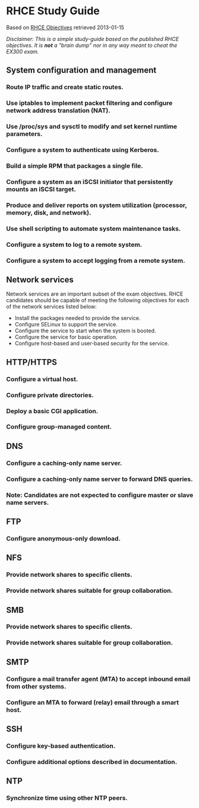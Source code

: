 # RHCE Study Guide
Based on [RHCE Objectives](https://www.redhat.com/training/courses/ex300/examobjective) retrieved 2013-01-15

*Disclaimer: This is a simple study-guide based on the published RHCE objectives. It is __not__ a "brain dump" nor in any way meant to cheat the EX300 exam.*

## System configuration and management

### Route IP traffic and create static routes.
### Use iptables to implement packet filtering and configure network address translation (NAT).
### Use /proc/sys and sysctl to modify and set kernel runtime parameters.
### Configure a system to authenticate using Kerberos.
### Build a simple RPM that packages a single file.
### Configure a system as an iSCSI initiator that persistently mounts an iSCSI target.
### Produce and deliver reports on system utilization (processor, memory, disk, and network).
### Use shell scripting to automate system maintenance tasks.
### Configure a system to log to a remote system.
### Configure a system to accept logging from a remote system.

## Network services

Network services are an important subset of the exam objectives. RHCE candidates should be capable of meeting the following objectives for each of the network services listed below:

* Install the packages needed to provide the service.
* Configure SELinux to support the service.
* Configure the service to start when the system is booted.
* Configure the service for basic operation.
* Configure host-based and user-based security for the service.

## HTTP/HTTPS

### Configure a virtual host.
### Configure private directories.
### Deploy a basic CGI application.
### Configure group-managed content.

## DNS

### Configure a caching-only name server.
### Configure a caching-only name server to forward DNS queries.
### Note: Candidates are not expected to configure master or slave name servers.

## FTP

### Configure anonymous-only download.

## NFS

### Provide network shares to specific clients.
### Provide network shares suitable for group collaboration.

## SMB

### Provide network shares to specific clients.
### Provide network shares suitable for group collaboration.

## SMTP

### Configure a mail transfer agent (MTA) to accept inbound email from other systems.
### Configure an MTA to forward (relay) email through a smart host.

## SSH

### Configure key-based authentication.
### Configure additional options described in documentation.

## NTP

### Synchronize time using other NTP peers.

